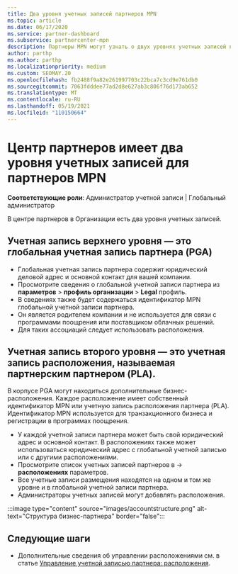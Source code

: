 ```yaml
---
title: Два уровня учетных записей партнеров MPN
ms.topic: article
ms.date: 06/17/2020
ms.service: partner-dashboard
ms.subservice: partnercenter-mpn
description: Партнеры MPN могут узнать о двух уровнях учетных записей в центре партнеров, о глобальной учетной записи партнера (PGA) и учетной записи расположения партнеров (PLA).
author: parthp
ms.author: parthp
ms.localizationpriority: medium
ms.custom: SEOMAY.20
ms.openlocfilehash: fb2488f9a82e261997703c22bca7c3cd9e761db0
ms.sourcegitcommit: 7063fdddee77ad2d8e627ab3c806f76d173ab652
ms.translationtype: MT
ms.contentlocale: ru-RU
ms.lasthandoff: 05/19/2021
ms.locfileid: "110150664"
---
```

# <a name="partner-center-has-two-levels-of-accounts-for-mpn-partners"></a>Центр партнеров имеет два уровня учетных записей для партнеров MPN

**Соответствующие роли**: Администратор учетной записи | Глобальный администратор

В центре партнеров в Организации есть два уровня учетных записей.

## <a name="the-top-level-account-is-the-partner-global-account-pga"></a>Учетная запись верхнего уровня — это глобальная учетная запись партнера (PGA)

- Глобальная учетная запись партнера содержит юридический деловой адрес и основной контакт для вашей компании. 
- Просмотрите сведения о глобальной учетной записи партнера из **параметров**  >  **профиль организации**  >  **Legal** профиль.
- В сведениях также будет содержаться идентификатор MPN глобальной учетной записи партнера. 
- Он является родителем компании и не используется для связи с программами поощрения или поставщиком облачных решений. 
- Для таких ассоциаций следует использовать расположения.

## <a name="the-second-level-account-is-the-location-account-called-partner-location-account-pla"></a>Учетная запись второго уровня — это учетная запись расположения, называемая партнерским партнером (PLA).

В корпусе PGA могут находиться дополнительные бизнес-расположения. Каждое расположение имеет собственный идентификатор MPN или учетную запись расположения партнера (PLA). Идентификатор MPN используется для транзакционного бизнеса и регистрации в программах поощрения.

- У каждой учетной записи партнера может быть свой юридический адрес и основной контакт. В расположениях также может использоваться юридический адрес с глобальной учетной записью или с другими расположениями.
- Просмотрите список учетных записей партнеров в   ->  **расположениях** параметров.
- Все учетные записи размещения находятся на одном и том же уровне и в глобальной учетной записи партнера.
- Администраторы учетных записей могут добавлять расположения.

:::image type="content" source="images/accountstructure.png" alt-text="Структура бизнес-партнера" border="false":::

## <a name="next-steps"></a>Следующие шаги

- Дополнительные сведения об управлении расположениями см. в статье [Управление учетной записью партнера: расположения](manage-locations.md).
